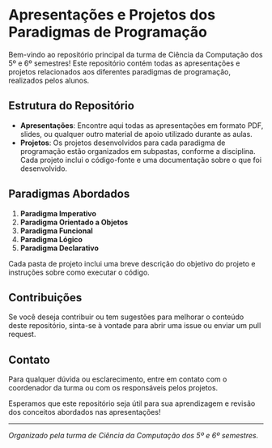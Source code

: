 # Apresentações e Projetos dos Paradigmas de Programação

Bem-vindo ao repositório principal da turma de Ciência da Computação dos 5º e 6º semestres! Este repositório contém todas as apresentações e projetos relacionados aos diferentes paradigmas de programação, realizados pelos alunos.

## Estrutura do Repositório

- **Apresentações**: Encontre aqui todas as apresentações em formato PDF, slides, ou qualquer outro material de apoio utilizado durante as aulas.
- **Projetos**: Os projetos desenvolvidos para cada paradigma de programação estão organizados em subpastas, conforme a disciplina. Cada projeto inclui o código-fonte e uma documentação sobre o que foi desenvolvido.

## Paradigmas Abordados

1. **Paradigma Imperativo**
2. **Paradigma Orientado a Objetos**
3. **Paradigma Funcional**
4. **Paradigma Lógico**
5. **Paradigma Declarativo**

Cada pasta de projeto inclui uma breve descrição do objetivo do projeto e instruções sobre como executar o código.

## Contribuições

Se você deseja contribuir ou tem sugestões para melhorar o conteúdo deste repositório, sinta-se à vontade para abrir uma issue ou enviar um pull request.

## Contato

Para qualquer dúvida ou esclarecimento, entre em contato com o coordenador da turma ou com os responsáveis pelos projetos.

Esperamos que este repositório seja útil para sua aprendizagem e revisão dos conceitos abordados nas apresentações!

---

*Organizado pela turma de Ciência da Computação dos 5º e 6º semestres.*

